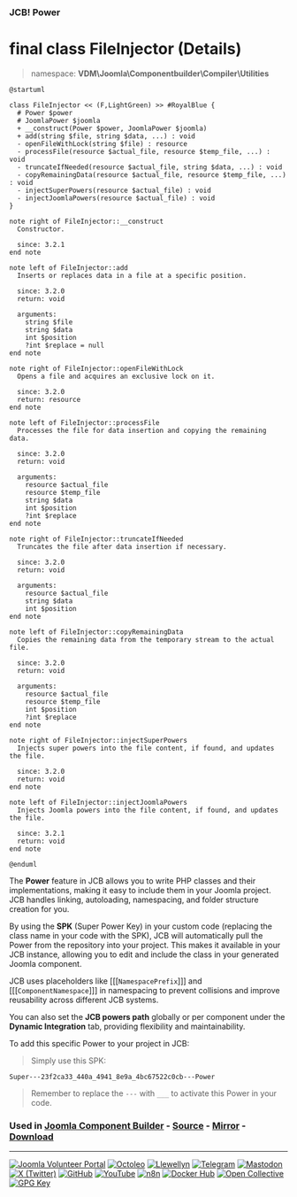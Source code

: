 ### JCB! Power
# final class FileInjector (Details)
> namespace: **VDM\Joomla\Componentbuilder\Compiler\Utilities**

```uml
@startuml

class FileInjector << (F,LightGreen) >> #RoyalBlue {
  # Power $power
  # JoomlaPower $joomla
  + __construct(Power $power, JoomlaPower $joomla)
  + add(string $file, string $data, ...) : void
  - openFileWithLock(string $file) : resource
  - processFile(resource $actual_file, resource $temp_file, ...) : void
  - truncateIfNeeded(resource $actual_file, string $data, ...) : void
  - copyRemainingData(resource $actual_file, resource $temp_file, ...) : void
  - injectSuperPowers(resource $actual_file) : void
  - injectJoomlaPowers(resource $actual_file) : void
}

note right of FileInjector::__construct
  Constructor.

  since: 3.2.1
end note

note left of FileInjector::add
  Inserts or replaces data in a file at a specific position.

  since: 3.2.0
  return: void
  
  arguments:
    string $file
    string $data
    int $position
    ?int $replace = null
end note

note right of FileInjector::openFileWithLock
  Opens a file and acquires an exclusive lock on it.

  since: 3.2.0
  return: resource
end note

note left of FileInjector::processFile
  Processes the file for data insertion and copying the remaining data.

  since: 3.2.0
  return: void
  
  arguments:
    resource $actual_file
    resource $temp_file
    string $data
    int $position
    ?int $replace
end note

note right of FileInjector::truncateIfNeeded
  Truncates the file after data insertion if necessary.

  since: 3.2.0
  return: void
  
  arguments:
    resource $actual_file
    string $data
    int $position
end note

note left of FileInjector::copyRemainingData
  Copies the remaining data from the temporary stream to the actual file.

  since: 3.2.0
  return: void
  
  arguments:
    resource $actual_file
    resource $temp_file
    int $position
    ?int $replace
end note

note right of FileInjector::injectSuperPowers
  Injects super powers into the file content, if found, and updates the file.

  since: 3.2.0
  return: void
end note

note left of FileInjector::injectJoomlaPowers
  Injects Joomla powers into the file content, if found, and updates the file.

  since: 3.2.1
  return: void
end note

@enduml
```

The **Power** feature in JCB allows you to write PHP classes and their implementations,
making it easy to include them in your Joomla project. JCB handles linking, autoloading,
namespacing, and folder structure creation for you.

By using the **SPK** (Super Power Key) in your custom code (replacing the class name
in your code with the SPK), JCB will automatically pull the Power from the repository
into your project. This makes it available in your JCB instance, allowing you to edit
and include the class in your generated Joomla component.

JCB uses placeholders like [[[`NamespacePrefix`]]] and [[[`ComponentNamespace`]]] in
namespacing to prevent collisions and improve reusability across different JCB systems.

You can also set the **JCB powers path** globally or per component under the
**Dynamic Integration** tab, providing flexibility and maintainability.

To add this specific Power to your project in JCB:

> Simply use this SPK:
```
Super---23f2ca33_440a_4941_8e9a_4bc67522c0cb---Power
```
> Remember to replace the `---` with `___` to activate this Power in your code.

### Used in [Joomla Component Builder](https://www.joomlacomponentbuilder.com) - [Source](https://git.vdm.dev/joomla/Component-Builder) - [Mirror](https://github.com/vdm-io/Joomla-Component-Builder) - [Download](https://git.vdm.dev/joomla/pkg-component-builder/releases)

---
[![Joomla Volunteer Portal](https://img.shields.io/badge/-Joomla-gold?logo=joomla)](https://volunteers.joomla.org/joomlers/1396-llewellyn-van-der-merwe "Join Llewellyn on the Joomla Volunteer Portal: Shaping the Future Together!") [![Octoleo](https://img.shields.io/badge/-Octoleo-black?logo=linux)](https://git.vdm.dev/octoleo "--quiet") [![Llewellyn](https://img.shields.io/badge/-Llewellyn-ffffff?logo=gitea)](https://git.vdm.dev/Llewellyn "Collaborate and Innovate with Llewellyn on Git: Building a Better Code Future!") [![Telegram](https://img.shields.io/badge/-Telegram-blue?logo=telegram)](https://t.me/Joomla_component_builder "Join Llewellyn and the Community on Telegram: Building Joomla Components Together!") [![Mastodon](https://img.shields.io/badge/-Mastodon-9e9eec?logo=mastodon)](https://joomla.social/@llewellyn "Connect and Engage with Llewellyn on Joomla Social: Empowering Communities, One Post at a Time!") [![X (Twitter)](https://img.shields.io/badge/-X-black?logo=x)](https://x.com/llewellynvdm "Join the Conversation with Llewellyn on X: Where Ideas Take Flight!") [![GitHub](https://img.shields.io/badge/-GitHub-181717?logo=github)](https://github.com/Llewellynvdm "Build, Innovate, and Thrive with Llewellyn on GitHub: Turning Ideas into Impact!") [![YouTube](https://img.shields.io/badge/-YouTube-ff0000?logo=youtube)](https://www.youtube.com/@OctoYou "Explore, Learn, and Create with Llewellyn on YouTube: Your Gateway to Inspiration!") [![n8n](https://img.shields.io/badge/-n8n-black?logo=n8n)](https://n8n.io/creators/octoleo "Effortless Automation and Impactful Workflows with Llewellyn on n8n!") [![Docker Hub](https://img.shields.io/badge/-Docker-grey?logo=docker)](https://hub.docker.com/u/llewellyn "Llewellyn on Docker: Containerize Your Creativity!") [![Open Collective](https://img.shields.io/badge/-Donate-green?logo=opencollective)](https://opencollective.com/joomla-component-builder "Donate towards JCB: Help Llewellyn financially so he can continue developing this great tool!") [![GPG Key](https://img.shields.io/badge/-GPG-blue?logo=gnupg)](https://git.vdm.dev/Llewellyn/gpg "Unlock Trust and Security with Llewellyn's GPG Key: Your Gateway to Verified Connections!")